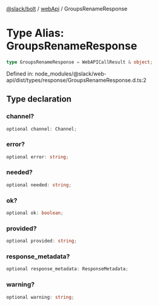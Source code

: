 [@slack/bolt](../../../../index.md) / [webApi](../index.md) / GroupsRenameResponse

# Type Alias: GroupsRenameResponse

```ts
type GroupsRenameResponse = WebAPICallResult & object;
```

Defined in: node\_modules/@slack/web-api/dist/types/response/GroupsRenameResponse.d.ts:2

## Type declaration

### channel?

```ts
optional channel: Channel;
```

### error?

```ts
optional error: string;
```

### needed?

```ts
optional needed: string;
```

### ok?

```ts
optional ok: boolean;
```

### provided?

```ts
optional provided: string;
```

### response\_metadata?

```ts
optional response_metadata: ResponseMetadata;
```

### warning?

```ts
optional warning: string;
```
